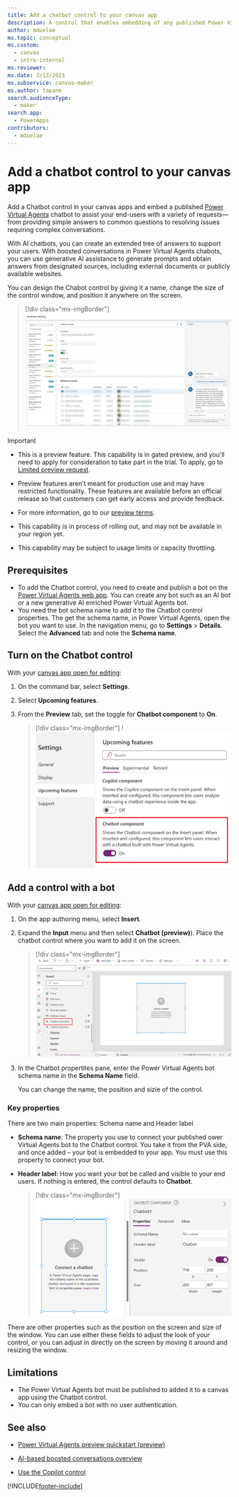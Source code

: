 ```yaml
---
title: Add a chatbot control to your canvas app
description: A control that enables embedding of any published Power Virtual Agent (PVA) bot into Power Apps for end-user.
author: mduelae
ms.topic: conceptual
ms.custom: 
  - canvas
  - intro-internal
ms.reviewer: 
ms.date: 3/13/2023
ms.subservice: canvas-maker
ms.author: tapanm
search.audienceType: 
  - maker
search.app: 
  - PowerApps
contributors:
  - mduelae
---
```


# Add a chatbot control to your canvas app

Add a Chatbot control in your canvas apps and embed a published [Power Virtual Agents](/power-virtual-agents/fundamentals-what-is-power-virtual-agents) chatbot to assist your end-users with a variety of requests&mdash;from providing simple answers to common questions to resolving issues requiring complex conversations. 

With AI chatbots, you can create an extended tree of answers to support your users. With boosted conversations in Power Virtual Agents chabots, you can use generative AI assistance to generate prompts and obtain answers from designated sources, including external documents or publicly available websites.

You can design the Chabot control by giving it a name, change the size of the control window, and position it anywhere on the screen.

> [!div class="mx-imgBorder"]
> ![Sample Chabot control in a canvas app.](media/chatbot-control/ai-chatbot-control-1.png)


> [!IMPORTANT]
>
> - This is a preview feature. This capability is in gated preview, and you'll need to apply for consideration to take part in the trial. To apply, go to [Limited preview request](https://forms.office.com/Pages/ResponsePage.aspx?id=v4j5cvGGr0GRqy180BHbR2LogRPRiTJDo1Rd8KnmcFRUMzlLTDZVQlJKSzNIWkVCMzE0VDFYVzk2QS4u).
>
> - Preview features aren’t meant for production use and may have restricted functionality. These features are available before an official release so that customers can get early access and provide feedback.
>
> - For more information, go to our [preview terms](https://go.microsoft.com/fwlink/?linkid=2189520).
>
> - This capability is in process of rolling out, and may not be available in your region yet.
>
> - This capability  may be subject to usage limits or capacity throttling.

## Prerequisites 

- To add the Chatbot control, you need to create and publish a bot on the [Power Virtual Agents web app](/power-virtual-agents/fundamentals-what-is-power-virtual-agents-portal).  You can create any bot such as an AI bot or a new generative AI enriched Power Virtual Agents bot.
- You need the bot schema name to add it to the Chatbot control properties. The get the schema name, in Power Virtual Agents, open the bot you want to use. In the navigation menu, go to **Settings** > **Details**. Select the **Advanced** tab and note the **Schema name**.


## Turn on the Chatbot control

With your [canvas app open for editing](edit-app.md):

1. On the command bar, select **Settings**.
2. Select **Upcoming features**.
3. From the **Preview** tab, set the toggle for **Chatbot component** to **On**.

   > [!div class="mx-imgBorder"]
   > !![Turn on Chatbot control.](media/chatbot-control/ai-chatbot-control-2.png)

## Add a control with a bot

With your [canvas app open for editing](edit-app.md):

1. On the app authoring menu, select **Insert**.
2. Expand the **Input** menu and then select **Chatbot (preview)**). Place the chatbot control where you want to add it on the screen. 

   > [!div class="mx-imgBorder"]
   > ![Add the Chatbot control.](media/chatbot-control/ai-chatbot-control-3.png)

2. In the Chatbot propertites pane, enter the Power Virtual Agents bot schema name in the **Schema Name** field.

    You can change the name, the position and sizie of the control.

### Key properties 

There are two main properties: Schema name and Header label

- **Schema name**: The property you use to connect your published ower Virtual Agents bot to the Chatbot control. You take it from the PVA side, and once added – your bot is embedded to your app. You must use this property to connect your bot.

- **Header label**: How you want your bot be called and visible to your end users. If nothing is entered, the control defaults to **Chatbot**.

  > [!div class="mx-imgBorder"]
  > ![Add schema name.](media/chatbot-control/ai-chatbot-control-4.png)

There are other properties such as the position on the screen and size of the window. You can use either these fields to adjust the look of your control, or you can adjust in directly on the screen by moving it around and resizing the window.

## Limitations

- The Power Virtual Agents bot must be published to added it to a canvas app using the Chatbot control.
- You can only embed a bot with no user authentication.

## See also

- [Power Virtual Agents preview quickstart (preview)](/power-virtual-agents/preview/quickstart)

- [AI-based boosted conversations overview](https://learn.microsoft.com/en-us/power-virtual-agents/nlu-gpt-overview)

- [Use the Copilot control](add-ai-copilot.md)


[!INCLUDE[footer-include](../../includes/footer-banner.md)]
